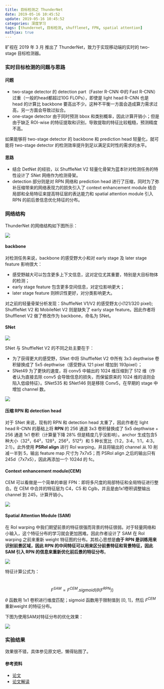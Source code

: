 ```yaml
---
title: 目标检测之 ThunderNet
date: 2019-05-16 10:45:52
update: 2019-05-16 10:45:52
categories: 深度学习
tags: [thundernet, 目标检测, shufflenet, FPN, spatial attention]
mathjax: true
---
```


旷视在 2019 年 3 月 推出了 ThunderNet，致力于实现移动端的实时的 two-stage 目标检测器。

<!-- more -->

### 实时目标检测的问题与思路

#### 问题

* two-stage detector 的 detection part（Faster R-CNN 中的 Fast R-CNN）过重（一般的head都超过10G FLOPs），即使是 light head R-CNN 也是 head 的计算比 backbone 要高出不少。这种不平衡一方面会造成算力需求过高，另一方面会导致过拟合。
* one-stage detector 由于同时预测 bbox 和类别概率，因此计算开销小；但是由于缺乏 ROI-wise 的特征提取和识别，导致提取的特征比较粗糙，预测精度不高。

如果能够将 two-stage detector 的 backbone 和 prediction head 轻量化，就可能将 two-stage detector 的检测效率提升到足以满足实时性的需求的水平。

#### 思路

* 结合 DetNet 的经验，以 ShuffleNet V2 轻量化骨架为蓝本针对检测任务的特性设计了 SNet 网络作为检测骨架。
* detection 部分则是对 RPN 网络和 prediction head 进行了压缩，同时为了弥补压缩带来的网络表现力的损失引入了 context enhancement module 结合局部和全局特征来提高特征层的表达能力和 spatial attention module 引入 RPN 的前后景信息优化特征的分布。

### 网络结构

ThunderNet 的网络结构如下图所示：

![](/images/posts/dl/thundernet/thundernet1.png)

#### backbone

对检测任务来说，backbone 的感受野大小和对 early stage 及 later stage feature 影响很大：

* 感受野越大可以包含更多上下文信息，这对定位尤其重要，特别是大目标物体的检测；
* early stage feature 包含更多空间信息，对定位影响更大；
* later stage feature 则辨识性更好，对分类影响更大。

对之前的轻量骨架分析发现：ShuffleNet V1/V2 的感受野太小(121/320 pixel); ShuffleNet V2 和 MobileNet V2 则是缺失了 early stage feature。因此作者将 Shufflenet V2 做了修改作为 backbone，命名为 SNet。

#### SNet

![](/images/posts/dl/thundernet/thundernet2.png)

SNet 与 ShuffleNet V2 的不同之处主要在于：

* 为了获得更大的感受野，SNet 中将 ShuffleNet V2 中所有 3x3 depthwise 卷积替换成了 5x5 depthwise（感受野从 121 pixel 增加到 193pixel）；
* SNet49 为了更快的速度，将 conv5 中输出的 1024 维压缩到了 512 维（作者认为直接去除 conv5 会导致信息的损失，而保留原来的 1024 维的话则会陷入低级特征）。SNet535 和 SNet146 则是移除 Conv5，在早期的 stage 中增加 channel 数。

![](/images/posts/dl/thundernet/thundernet3.png)

#### 压缩 RPN 和 detection head

对于 SNet 来说，现有的 RPN 和 detection head 太重了，因此作者在 light head R-CNN 的基础上将 **RPN** 的 256 通道 3x3 卷积替换成了 5x5 depthwise + 256 通道 1x1 卷积（计算量下降 28% 但是精度几乎没影响）。anchor 生成包含5种大小（32²，64²，128²，256²，512²​​​​）和 5 种长宽比（1:2，3:4，1:1，4:3，2:1）。此外使用 **PSRoI align** 进行 RoI warping，并且将输出的 channel 从 10 削减一半到 5，输出 feature map 尺寸为 7x7x5；而 PSRoI align 之后的输出只有 245d（7x7x5），因此再添加一个 1024d 的 fc。

#### Context enhancement module(CEM)

CEM 可以看做是一个简单的单层 FPN：即将多尺度的局部特征和全局特征进行整合。在 CEM 中合并的特征层为 C4，C5 和 Cglb，并且是由1x1卷积调整输出 channel 到 245，计算开销小。

![](/images/posts/dl/thundernet/thundernet4.png)

#### Spatial Attention Module (SAM)

在 RoI warping 中我们期望前景的特征很强而背景的特征很弱。对于轻量网络和小输入，这个特征分布的学习就会更加困难。因此作者设计了 SAM 在 RoI warping 之前来重新 weight 特征图的分布。其核心思想是**由于 RPN 是训练用来识别前景区域，因此 RPN 的中间特征可以用来区分前景特征和背景特征，因此 SAM 引入 RPN 的信息来重新优化前后景的特征分布**。

![](/images/posts/dl/thundernet/thundernet5.png)

特征计算公式为：​​

​​​​​​​​$$
F^{SAM}=F^{CEM}.sigmoid(\theta(F^{RPN}))
$$

$\theta$​ 函数用 1x1 卷积进行维度匹配；sigmoid 函数用于限制值到 [0, 1]，然后 $F^{CEM}$ 重新weight ​的特征分布。

下图为使用SAM对特征分布的优化效果：

![](/images/posts/dl/thundernet/thundernet6.png)

### 实验结果

效果很不错，具体参见原文吧，懒得贴图了。

#### 参考资料

* [论文](https://arxiv.org/pdf/1903.11752.pdf)
* [论文解读](https://medium.com/@fanzongshaoxing/thundernet-towards-real-time-generic-object-detection%E6%96%87%E7%AB%A0%E8%A7%A3%E6%9E%90-c2f66cd0bf03)
